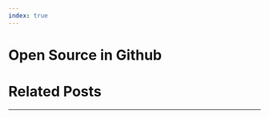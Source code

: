 ```yaml
---
index: true
---
```

<main-banner title="ps -ef | grep coding"></main-banner>
<div class="wrapper">

# Open Source in Github
<open-source-index category="OpenSource"/>


# Related Posts
<blog-index category="Blog" :tags="['vue-pivottable', 'vue-datamaps']" :related="true"/>

<hr>
<main-footer/>
</div>
